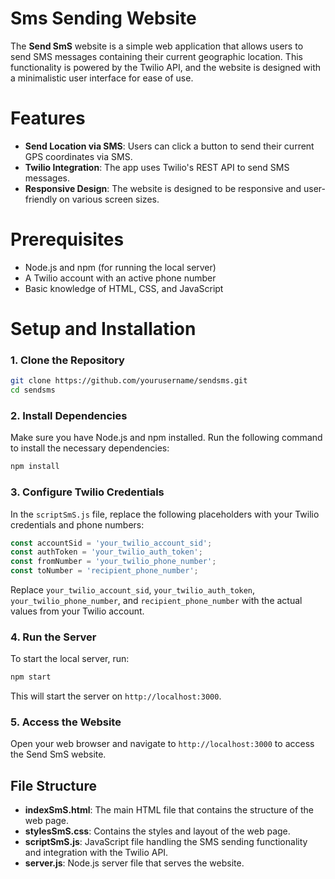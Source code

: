 # Sms Sending Website

The **Send SmS** website is a simple web application that allows users to send SMS messages containing their current geographic location. This functionality is powered by the Twilio API, and the website is designed with a minimalistic user interface for ease of use.

# Features
- **Send Location via SMS**: Users can click a button to send their current GPS coordinates via SMS.
- **Twilio Integration**: The app uses Twilio's REST API to send SMS messages.
- **Responsive Design**: The website is designed to be responsive and user-friendly on various screen sizes.

# Prerequisites
- Node.js and npm (for running the local server)
- A Twilio account with an active phone number
- Basic knowledge of HTML, CSS, and JavaScript

# Setup and Installation

### 1.  Clone the Repository
```bash
git clone https://github.com/yourusername/sendsms.git
cd sendsms
```

### 2. Install Dependencies
Make sure you have Node.js and npm installed. Run the following command to install the necessary dependencies:
```bash
npm install
```

### 3. Configure Twilio Credentials
In the `scriptSmS.js` file, replace the following placeholders with your Twilio credentials and phone numbers:
```javascript
const accountSid = 'your_twilio_account_sid';
const authToken = 'your_twilio_auth_token';
const fromNumber = 'your_twilio_phone_number';
const toNumber = 'recipient_phone_number';
```
Replace `your_twilio_account_sid`, `your_twilio_auth_token`, `your_twilio_phone_number`, and `recipient_phone_number` with the actual values from your Twilio account.

### 4. Run the Server
To start the local server, run:
```bash
npm start
```
This will start the server on `http://localhost:3000`.

### 5. Access the Website
Open your web browser and navigate to `http://localhost:3000` to access the Send SmS website.

## File Structure

- **indexSmS.html**: The main HTML file that contains the structure of the web page.
- **stylesSmS.css**: Contains the styles and layout of the web page.
- **scriptSmS.js**: JavaScript file handling the SMS sending functionality and integration with the Twilio API.
- **server.js**: Node.js server file that serves the website.
